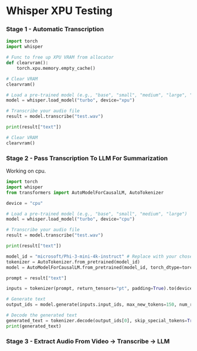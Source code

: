 # Whisper XPU Testing

### Stage 1 - Automatic Transcription

```python
import torch
import whisper

# Func to free up XPU VRAM from allocator
def clearvram():
    torch.xpu.memory.empty_cache()

# Clear VRAM
clearvram()

# Load a pre-trained model (e.g., "base", "small", "medium", "large", "turbo")
model = whisper.load_model("turbo", device="xpu") 

# Transcribe your audio file
result = model.transcribe("test.wav")

print(result["text"])

# Clear VRAM
clearvram()
```

### Stage 2 - Pass Transcription To LLM For Summarization

Working on cpu. 

```python
import torch
import whisper
from transformers import AutoModelForCausalLM, AutoTokenizer

device = "cpu"

# Load a pre-trained model (e.g., "base", "small", "medium", "large")
model = whisper.load_model("turbo", device="cpu") 

# Transcribe your audio file
result = model.transcribe("test.wav")

print(result["text"])

model_id = "microsoft/Phi-3-mini-4k-instruct" # Replace with your chosen model
tokenizer = AutoTokenizer.from_pretrained(model_id)
model = AutoModelForCausalLM.from_pretrained(model_id, torch_dtype=torch.bfloat16) # Adjust dtype as needed

prompt = result["text"]

inputs = tokenizer(prompt, return_tensors="pt", padding=True).to(device)

# Generate text
output_ids = model.generate(inputs.input_ids, max_new_tokens=150, num_return_sequences=1)

# Decode the generated text
generated_text = tokenizer.decode(output_ids[0], skip_special_tokens=True)
print(generated_text)
```

### Stage 3 - Extract Audio From Video -> Transcribe -> LLM